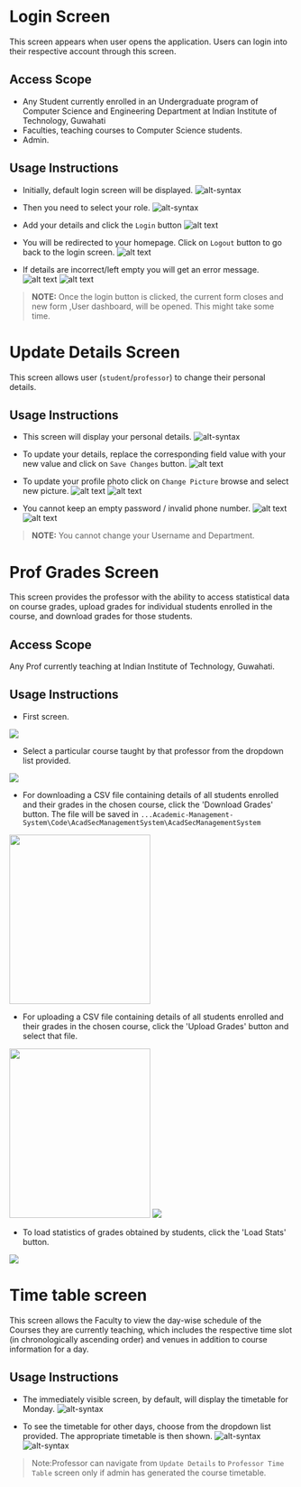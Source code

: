 [// ---------------------Log In ----------------------------]: <> 
# Login Screen
This screen appears when user opens the application. Users can login into their respective account through this screen.

## Access Scope
- Any Student currently enrolled in an Undergraduate program of Computer Science and Engineering Department at Indian Institute of Technology, Guwahati
- Faculties, teaching courses to Computer Science students.
- Admin.

## Usage Instructions

- Initially, default login screen will be displayed.
![alt-syntax](./assets/login_default.png)

- Then you need to select your role.
![alt-syntax](./assets/proffessor_login.png)

- Add your details and click the `Login` button
![alt text](./assets/professor_correctLogin.png)
- You will be redirected to your homepage. Click on `Logout` button to go back to the login screen.
![alt text](./assets/prof-details.png)

- If details are incorrect/left empty you will get an error message.
![alt text](assets/proffesor_emptyLogin.png)
![alt text](assets/Proffessor_wrongLogin.png)  


> **NOTE:** 
Once the login button is clicked, the current form closes and new form ,User dashboard, will be opened. This might take some time.




[// ---------------------Update Details----------------------------]: <>


# Update Details Screen
This screen allows user (`student`/`professor`) to change their personal details.


## Usage Instructions

- This screen will display your personal details.
![alt-syntax](./assets/prof-details.png)


- To update your details, replace the corresponding field value with your new value and click on `Save Changes` button.
![alt text](assets/Prof_ChangeDetails.png)

- To update your profile photo click on `Change Picture` browse and select new picture.
![alt text](assets/Prof_ImageChange.png)
![alt text](assets/Prof_ImageChanged.png)

- You cannot keep an empty password / invalid phone number. 
![alt text](assets/Prof_EmptyPassword.png)
![alt text](assets/Prof_InvalidPhoneNumber.png)


> **NOTE:** 
You cannot change your Username and Department.


[// ---------------------Prof Grade Screen----------------------------]: <>

# Prof Grades Screen
This screen provides the professor with the ability to access statistical data on course grades, upload grades for individual students enrolled in the course, and download grades for those students.

## Access Scope
Any Prof currently teaching at Indian Institute of Technology, Guwahati.

## Usage Instructions

- First screen.
<img src="./assets/ProfGrade_firstpage.png">

- Select a particular course taught by that professor from the dropdown list provided.
<img src="./assets/ProfGrade_list.png">

- For downloading a CSV file containing details of all students enrolled and their grades in the chosen course, click the 'Download Grades' button. The file will be saved in `...Academic-Management-System\Code\AcadSecManagementSystem\AcadSecManagementSystem`
<img src="./assets/ProfGrade_csv1.png"  width="250" height="300">

- For uploading a CSV file containing details of all students enrolled and their grades in the chosen course, click the 'Upload Grades' button and select that file.
<img src="./assets/ProfGrade_csv2.png"  width="250" height="300">
<img src="./assets/ProfGrade_browse.png">

- To load statistics of grades obtained by students, click the 'Load Stats' button.
<img src="./assets/ProfGrade_plot.png">

[// ---------------------Prof Time Table Screen----------------------------]: <>

# Time table screen
This screen allows the Faculty to view the day-wise schedule of the Courses they are currently teaching, which includes the respective time slot (in chronologically ascending order) and venues in addition to course information for a day.

## Usage Instructions

- The immediately visible screen, by default, will display the timetable for Monday.
![alt-syntax](./assets/default-faculty-tt.png)

- To see the timetable for other days, choose from the dropdown list provided. The appropriate timetable is then shown.
![alt-syntax](./assets/dropdown-faculty-tt.png)
![alt-syntax](./assets/selected-faculty-tt.png)

[//]: # (Author: Pratyush R)


>Note:Professor can navigate from `Update Details` to `Professor Time Table` screen only if admin has generated the course timetable.